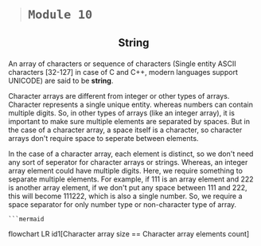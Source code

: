 > # ```Module 10```

## <p align="center"><b>String</b></p>

An array of characters or sequence of characters (Single entity ASCII characters [32-127] in case of C and C++, modern languages support UNICODE) are said to be **string**.

Character arrays are different from integer or other types of arrays. Character represents a single unique entity. whereas numbers can contain multiple digits. So, in other types of arrays (like an integer array), it is important to make sure multiple elements are separated by spaces. But in the case of a character array, a space itself is a character, so character arrays don't require space to seperate between elements.

In the case of a character array, each element is distinct, so we don't need any sort of seperator for character arrays or strings. Whereas, an integer array element could have multiple digits. Here, we require something to separate multiple elements. For example, if 111 is an array element and 222 is another array element, if we don't put any space between 111 and 222, this will become 111222, which is also a single number. So, we require a space separator for only number type or non-character type of array.

    ```mermaid
flowchart LR
    id1[Character array size == Character array elements count]
```
